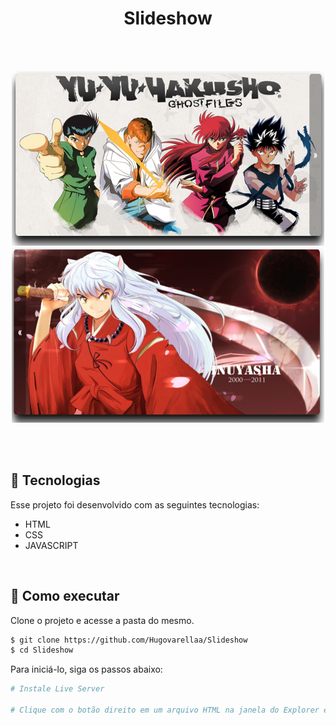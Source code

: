 
<h1 align="center">Slideshow</h1>

<br>
<br>
<p align="center">
  <img src="./1.png" width="500px" height="280px"/>
  <img src="./2.png" width="500px" height="280px" />
     
</p>

<br>
<br>

## 🧪 Tecnologias

Esse projeto foi desenvolvido com as seguintes tecnologias:

- HTML
- CSS
- JAVASCRIPT
<br>

## 🚀 Como executar

Clone o projeto e acesse a pasta do mesmo.

```bash
$ git clone https://github.com/Hugovarellaa/Slideshow
$ cd Slideshow
```

Para iniciá-lo, siga os passos abaixo:
```bash
# Instale Live Server

# Clique com o botão direito em um arquivo HTML na janela do Explorer e clique em Abrir com Live Server

```
